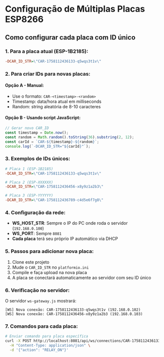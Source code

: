 # Configuração de Múltiplas Placas ESP8266

## Como configurar cada placa com ID único

### 1. Para a placa atual (ESP-1B2185):

```ini
-DCAR_ID_STR=\"CAR-1758112436133-q5wqs3t1v\"
```

### 2. Para criar IDs para novas placas:

#### Opção A - Manual:

- Use o formato: `CAR-<timestamp>-<random>`
- Timestamp: data/hora atual em milliseconds
- Random: string aleatória de 8-10 caracteres

#### Opção B - Usando script JavaScript:

```javascript
// Gerar novo CAR_ID
const timestamp = Date.now();
const random = Math.random().toString(36).substring(2, 12);
const carId = `CAR-${timestamp}-${random}`;
console.log(`-DCAR_ID_STR="${carId}"`);
```

### 3. Exemplos de IDs únicos:

```ini
# Placa 1 (ESP-1B2185)
-DCAR_ID_STR=\"CAR-1758112436133-q5wqs3t1v\"

# Placa 2 (ESP-XXXXXX)
-DCAR_ID_STR=\"CAR-1758112436456-x8y9z1a2b3\"

# Placa 3 (ESP-YYYYYY)
-DCAR_ID_STR=\"CAR-1758112436789-c4d5e6f7g8\"
```

### 4. Configuração da rede:

- **WS_HOST_STR**: Sempre o IP do PC onde roda o servidor (`192.168.0.100`)
- **WS_PORT**: Sempre `8081`
- **Cada placa** terá seu próprio IP automático via DHCP

### 5. Passos para adicionar nova placa:

1. Clone este projeto
2. Mude o `CAR_ID_STR` no `platformio.ini`
3. Compile e faça upload na nova placa
4. A placa se conectará automaticamente ao servidor com seu ID único

### 6. Verificação no servidor:

O servidor `ws-gateway.js` mostrará:

```
[WS] Nova conexão: CAR-1758112436133-q5wqs3t1v (192.168.0.102)
[WS] Nova conexão: CAR-1758112436456-x8y9z1a2b3 (192.168.0.103)
```

### 7. Comandos para cada placa:

```bash
# Enviar comando para placa específica
curl -X POST http://localhost:8081/api/ws/connections/CAR-1758112436133-q5wqs3t1v \
  -H "Content-Type: application/json" \
  -d '{"action": "RELAY_ON"}'
```
